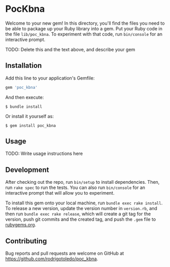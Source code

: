 # PocKbna

Welcome to your new gem! In this directory, you'll find the files you need to be able to package up your Ruby library into a gem. Put your Ruby code in the file `lib/poc_kbna`. To experiment with that code, run `bin/console` for an interactive prompt.

TODO: Delete this and the text above, and describe your gem

## Installation

Add this line to your application's Gemfile:

```ruby
gem 'poc_kbna'
```

And then execute:

    $ bundle install

Or install it yourself as:

    $ gem install poc_kbna

## Usage

TODO: Write usage instructions here

## Development

After checking out the repo, run `bin/setup` to install dependencies. Then, run `rake spec` to run the tests. You can also run `bin/console` for an interactive prompt that will allow you to experiment.

To install this gem onto your local machine, run `bundle exec rake install`. To release a new version, update the version number in `version.rb`, and then run `bundle exec rake release`, which will create a git tag for the version, push git commits and the created tag, and push the `.gem` file to [rubygems.org](https://rubygems.org).

## Contributing

Bug reports and pull requests are welcome on GitHub at https://github.com/rodrigotoledo/poc_kbna.
